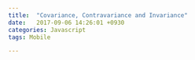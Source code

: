 ```yaml
---
title:  "Covariance, Contravariance and Invariance"
date:   2017-09-06 14:26:01 +0930
categories: Javascript
tags: Mobile

---
```


